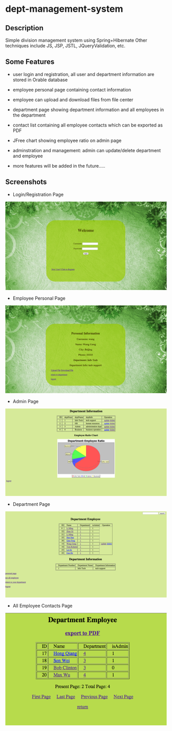 dept-management-system
======================

## Description
Simple division management system using Spring+Hibernate
Other techniques include JS, JSP, JSTL, JQueryValidation, etc.
## Some Features

* user login and registration, all user and department information are stored in Orable database

* employee personal page containing contact information

* employee can upload and download files from file center

* department page showing department information and all employees in the department

* contact list containing all employee contacts which can be exported as PDF

* JFree chart showing employee ratio on admin page

* adminstration and management: admin can update/delete department and employee

* more features will be added in the future.....


## Screenshots

* Login/Registration Page

![test1](/images/login.png)

* Employee Personal Page

![test2](/images/personal.png)

* Admin Page

![test3](/images/admin.png)

* Department Page

![test4](/images/dept.png)

* All Employee Contacts Page

![test5](/images/emp.png)
